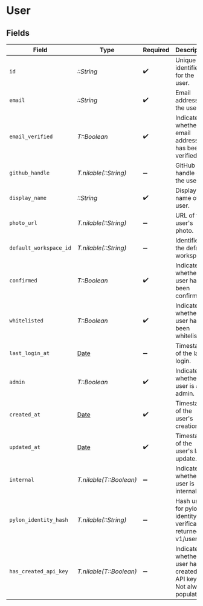 # User


## Fields

| Field                                                                   | Type                                                                    | Required                                                                | Description                                                             |
| ----------------------------------------------------------------------- | ----------------------------------------------------------------------- | ----------------------------------------------------------------------- | ----------------------------------------------------------------------- |
| `id`                                                                    | *::String*                                                              | :heavy_check_mark:                                                      | Unique identifier for the user.                                         |
| `email`                                                                 | *::String*                                                              | :heavy_check_mark:                                                      | Email address of the user.                                              |
| `email_verified`                                                        | *T::Boolean*                                                            | :heavy_check_mark:                                                      | Indicates whether the email address has been verified.                  |
| `github_handle`                                                         | *T.nilable(::String)*                                                   | :heavy_minus_sign:                                                      | GitHub handle of the user.                                              |
| `display_name`                                                          | *::String*                                                              | :heavy_check_mark:                                                      | Display name of the user.                                               |
| `photo_url`                                                             | *T.nilable(::String)*                                                   | :heavy_minus_sign:                                                      | URL of the user's photo.                                                |
| `default_workspace_id`                                                  | *T.nilable(::String)*                                                   | :heavy_minus_sign:                                                      | Identifier of the default workspace.                                    |
| `confirmed`                                                             | *T::Boolean*                                                            | :heavy_check_mark:                                                      | Indicates whether the user has been confirmed.                          |
| `whitelisted`                                                           | *T::Boolean*                                                            | :heavy_check_mark:                                                      | Indicates whether the user has been whitelisted.                        |
| `last_login_at`                                                         | [Date](https://ruby-doc.org/stdlib-2.6.1/libdoc/date/rdoc/Date.html)    | :heavy_minus_sign:                                                      | Timestamp of the last login.                                            |
| `admin`                                                                 | *T::Boolean*                                                            | :heavy_check_mark:                                                      | Indicates whether the user is an admin.                                 |
| `created_at`                                                            | [Date](https://ruby-doc.org/stdlib-2.6.1/libdoc/date/rdoc/Date.html)    | :heavy_check_mark:                                                      | Timestamp of the user's creation.                                       |
| `updated_at`                                                            | [Date](https://ruby-doc.org/stdlib-2.6.1/libdoc/date/rdoc/Date.html)    | :heavy_check_mark:                                                      | Timestamp of the user's last update.                                    |
| `internal`                                                              | *T.nilable(T::Boolean)*                                                 | :heavy_minus_sign:                                                      | Indicates whether the user is internal.                                 |
| `pylon_identity_hash`                                                   | *T.nilable(::String)*                                                   | :heavy_minus_sign:                                                      | Hash used for pylon identity verification returned on v1/user.          |
| `has_created_api_key`                                                   | *T.nilable(T::Boolean)*                                                 | :heavy_minus_sign:                                                      | Indicates whether the user has created an API key. Not always populated |